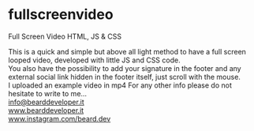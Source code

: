 # fullscreenvideo
Full Screen Video HTML, JS & CSS

This is a quick and simple but above all light method to have a full screen looped video, developed with little JS and CSS code.<br> 
You also have the possibility to add your signature in the footer and any external social link hidden in the footer itself, 
just scroll with the mouse.<br>
I uploaded an example video in mp4
For any other info please do not hesitate to write to me...<br> 
info@bearddeveloper.it <br>
www.bearddeveloper.it <br>
www.instagram.com/beard.dev <br>
